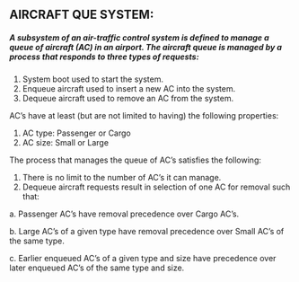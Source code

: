 ## AIRCRAFT QUE SYSTEM:##### A subsystem of an air-traffic control system is defined to manage a queue of aircraft (AC) in an airport.  The aircraft queue is managed by a process that responds to three types of requests:  1.	System boot used to start the system.  2.	Enqueue aircraft used to insert a new AC into the system.  3.	Dequeue aircraft used to remove an AC from the system.AC’s have at least (but are not limited to having) the following properties:  1.	AC type:  Passenger or Cargo  2.	AC size:  Small or LargeThe process that manages the queue of AC’s satisfies the following:  1.	There is no limit to the number of AC’s it can manage.  2.	Dequeue aircraft requests result in selection of one AC for removal such that:a.	Passenger AC’s have removal precedence over Cargo AC’s.b.	Large AC’s of a given type have removal precedence over Small AC’s of the same type.c.	Earlier enqueued AC’s of a given type and size have precedence over later enqueued AC’s of the same type and size.